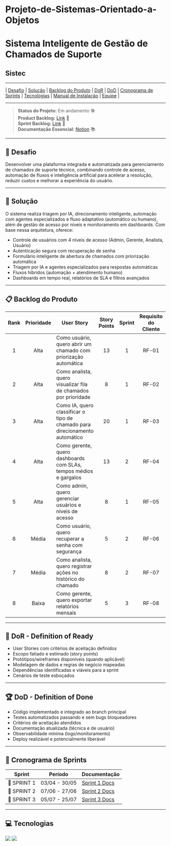 # Projeto-de-Sistemas-Orientado-a-Objetos

# Sistema Inteligente de Gestão de Chamados de Suporte

## Sistec

---

| [Desafio](#desafio) | [Solução](#solucao) | [Backlog do Produto](#backlog) | [DoR](#dor) | [DoD](#dod) | [Cronograma de Sprints](#sprint) | [Tecnologias](#tecnologias) | [Manual de Instalação](#manual) | [Equipe](#equipe) |

---

> **Status do Projeto:** Em andamento 🛠️  
> **Product Backlog:** [Link](https://tar-stay-ec9.notion.site/Product-Backlog-1c25872c0a9281afa45cee6072936a2c?pvs=4) 📄  
> **Sprint Backlog:** [Link](https://github.com/T4lesbyte/Sistec/blob/main/Sprint-Backlog.md) 📄  
> **Documentação Essencial:** [Notion](https://tar-stay-ec9.notion.site/Ciclo-de-Vida-de-um-Chamado-1c25872c0a9281bcb642ee620d554c95?pvs=) 📚

---

## 🏅 Desafio <a id="desafio"></a>

Desenvolver uma plataforma integrada e automatizada para gerenciamento de chamados de suporte técnico, combinando controle de acesso, automação de fluxos e inteligência artificial para acelerar a resolução, reduzir custos e melhorar a experiência do usuário.

---

## 🏅 Solução <a id="solucao"></a>

O sistema realiza triagem por IA, direcionamento inteligente, automação com agentes especializados e fluxo adaptativo (automático ou humano), além de gestão de acesso por níveis e monitoramento em dashboards. Com base nessa arquitetura, oferece:

- Controle de usuários com 4 níveis de acesso (Admin, Gerente, Analista, Usuário)
- Autenticação segura com recuperação de senha
- Formulário inteligente de abertura de chamados com priorização automática
- Triagem por IA e agentes especializados para respostas automáticas
- Fluxos híbridos (automação + atendimento humano)
- Dashboards em tempo real, relatórios de SLA e filtros avançados

---

## 📋 Backlog do Produto <a id="backlog"></a>

| Rank | Prioridade | User Story                                                                                                 | Story Points | Sprint | Requisito do Cliente | Status |
| :--: | :--------: | ---------------------------------------------------------------------------------------------------------- | :----------: | :----: | :------------------: | :----: |
|  1   |    Alta    | Como usuário, quero abrir um chamado com priorização automática                                            |      13      |   1    |        RF-01         |   🔄   |
|  2   |    Alta    | Como analista, quero visualizar fila de chamados por prioridade                                            |      8       |   1    |        RF-02         |   🔄   |
|  3   |    Alta    | Como IA, quero classificar o tipo de chamado para direcionamento automático                               |      20      |   1    |        RF-03         |   🔄   |
|  4   |    Alta    | Como gerente, quero dashboards com SLAs, tempos médios e gargalos                                         |      13      |   2    |        RF-04         |   ⏳   |
|  5   |    Alta    | Como admin, quero gerenciar usuários e níveis de acesso                                                   |      8       |   1    |        RF-05         |   🔄   |
|  6   |   Média    | Como usuário, quero recuperar a senha com segurança                                                        |      5       |   2    |        RF-06         |   ⏳   |
|  7   |   Média    | Como analista, quero registrar ações no histórico do chamado                                               |      8       |   2    |        RF-07         |   ⏳   |
|  8   |   Baixa    | Como gerente, quero exportar relatórios mensais                                                            |      5       |   3    |        RF-08         |   ⏳   |

---

## 🏃 DoR - Definition of Ready <a id="dor"></a>

- User Stories com critérios de aceitação definidos  
- Escopo fatiado e estimado (story points)  
- Protótipos/wireframes disponíveis (quando aplicável)  
- Modelagem de dados e regras de negócio mapeadas  
- Dependências identificadas e viáveis para a sprint  
- Cenários de teste esboçados

---

## 🏆 DoD - Definition of Done <a id="dod"></a>

- Código implementado e integrado ao branch principal  
- Testes automatizados passando e sem bugs bloqueadores  
- Critérios de aceitação atendidos  
- Documentação atualizada (técnica e de usuário)  
- Observabilidade mínima (logs/monitoramento)  
- Deploy realizável e potencialmente liberável

---

## 📅 Cronograma de Sprints <a id="sprint"></a>

| Sprint      | Período       | Documentação                                               |
| ----------- | :-----------: | ---------------------------------------------------------- |
| 🔖 SPRINT 1 | 03/04 - 30/05 | [Sprint 1 Docs](./docs/processo/sprints/sprint-1/README.md) |
| 🔖 SPRINT 2 | 07/06 - 27/06 | [Sprint 2 Docs](./docs/processo/sprints/sprint-2/README.md) |
| 🔖 SPRINT 3 | 05/07 - 25/07 | [Sprint 3 Docs](./docs/processo/sprints/sprint-3/README.md) |

---

## 💻 Tecnologias <a id="tecnologias"></a>
 
 <a href="https://github.com/"><img src="https://img.shields.io/badge/github-%23121011.svg?style=for-the-badge&logo=github&logoColor=white"/></a>
 <a href="https://www.figma.com/"><img src="https://img.shields.io/badge/Figma-F24E1E?style=for-the-badge&logo=figma&logoColor=white"/></a>
 
